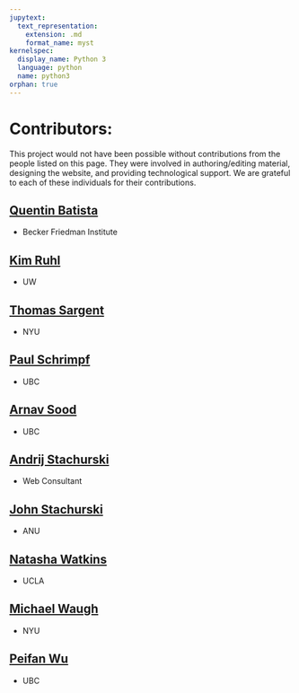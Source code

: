```yaml
---
jupytext:
  text_representation:
    extension: .md
    format_name: myst
kernelspec:
  display_name: Python 3
  language: python
  name: python3
orphan: true
---
```


# Contributors:

This project would not have been possible without contributions from the people listed 
on this page. They were involved in authoring/editing material, designing the website, 
and providing technological support. We are grateful to each of these individuals for 
their contributions.

## <i class="fas fa-user-graduate" style="color:#1665ad"></i> [Quentin Batista](https://github.com/QBatista)
  - Becker Friedman Institute

## <i class="fas fa-user-graduate" style="color:#1665ad"></i> [Kim Ruhl](http://kimjruhl.com/)
  - UW

## <i class="fas fa-user-graduate" style="color:#1665ad"></i> [Thomas Sargent](http://www.tomsargent.com/)
  - NYU

## <i class="fas fa-user-graduate" style="color:#1665ad"></i> [Paul Schrimpf](https://economics.ubc.ca/faculty-and-staff/paul-schrimpf/)
  - UBC

## <i class="fas fa-user-graduate" style="color:#1665ad"></i> [Arnav Sood](https://arnavsood.com)
  - UBC

## <i class="fas fa-user-ninja" style="color:#1665ad"></i> [Andrij Stachurski](https://drdrij.com/)
  - Web Consultant

## <i class="fas fa-user-graduate" style="color:#1665ad"></i> [John Stachurski](http://johnstachurski.net)
  - ANU

## <i class="fas fa-user-graduate" style="color:#1665ad"></i> [Natasha Watkins](https://github.com/natashawatkins)
  - UCLA

## <i class="fas fa-user-graduate" style="color:#1665ad"></i> [Michael Waugh](http://www.waugheconomics.com/)
  - NYU

## <i class="fas fa-user-graduate" style="color:#1665ad"></i> [Peifan Wu](https://peifanwu.weebly.com)
  - UBC
